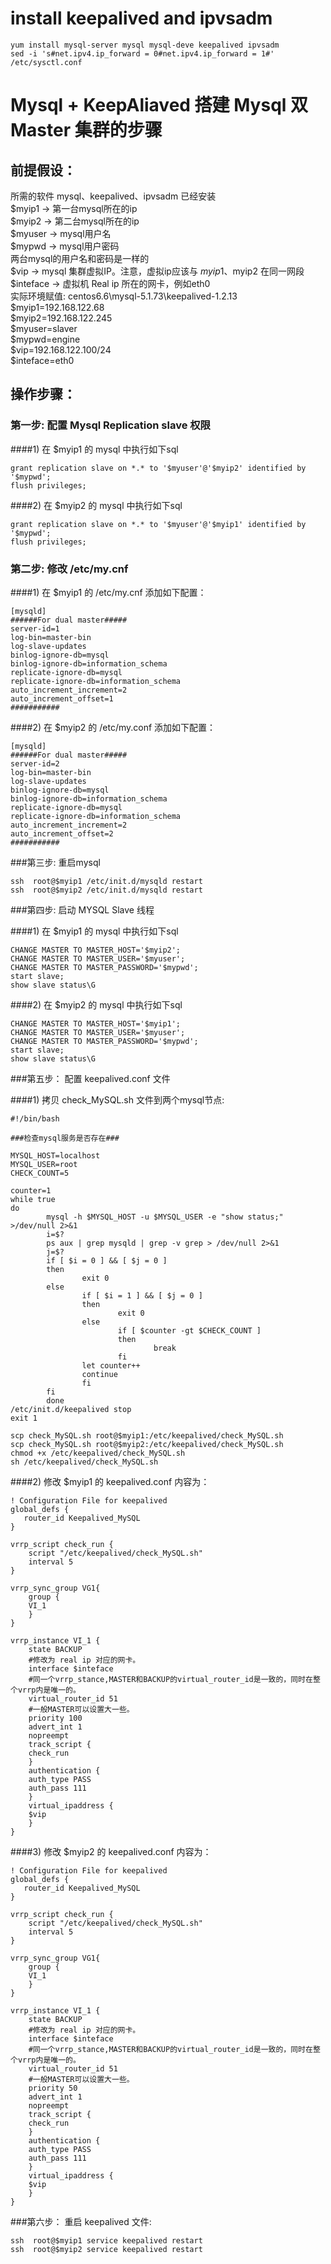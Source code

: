 # install keepalived and ipvsadm
```
yum install mysql-server mysql mysql-deve keepalived ipvsadm
sed -i 's#net.ipv4.ip_forward = 0#net.ipv4.ip_forward = 1#' /etc/sysctl.conf
```
# Mysql + KeepAliaved 搭建 Mysql 双 Master 集群的步骤
## 前提假设：    
所需的软件 mysql、keepalived、ipvsadm 已经安装     
	$myip1 -> 第一台mysql所在的ip     
	$myip2 -> 第二台mysql所在的ip     
	$myuser -> mysql用户名      
	$mypwd -> mysql用户密码      
	两台mysql的用户名和密码是一样的     
	$vip -> mysql 集群虚拟IP。注意，虚拟ip应该与 $myip1、$myip2 在同一网段    
	$inteface -> 虚拟机 Real ip 所在的网卡，例如eth0      
实际环境赋值: centos6.6\mysql-5.1.73\keepalived-1.2.13       
$myip1=192.168.122.68     
$myip2=192.168.122.245    
$myuser=slaver    
$mypwd=engine    
$vip=192.168.122.100/24      
$inteface=eth0    
	 
## 操作步骤：
### 第一步:  配置 Mysql Replication slave 权限     		
####1) 在 $myip1 的 mysql 中执行如下sql      

```
grant replication slave on *.* to '$myuser'@'$myip2' identified by '$mypwd';
flush privileges;
```

####2) 在 $myip2 的 mysql 中执行如下sql      

```
grant replication slave on *.* to '$myuser'@'$myip1' identified by '$mypwd';
flush privileges;
```

### 第二步:  修改 /etc/my.cnf      

####1) 在 $myip1 的 /etc/my.cnf 添加如下配置：     

```
[mysqld]
######For dual master#####
server-id=1
log-bin=master-bin
log-slave-updates
binlog-ignore-db=mysql
binlog-ignore-db=information_schema
replicate-ignore-db=mysql
replicate-ignore-db=information_schema
auto_increment_increment=2
auto_increment_offset=1
###########
```

####2) 在 $myip2 的 /etc/my.conf 添加如下配置：       

```
[mysqld]
######For dual master#####
server-id=2
log-bin=master-bin
log-slave-updates
binlog-ignore-db=mysql
binlog-ignore-db=information_schema
replicate-ignore-db=mysql
replicate-ignore-db=information_schema
auto_increment_increment=2
auto_increment_offset=2
###########
```

###第三步: 重启mysql       

```
ssh  root@$myip1 /etc/init.d/mysqld restart
ssh  root@$myip2 /etc/init.d/mysqld restart
```

###第四步: 启动 MYSQL Slave 线程      

####1) 在 $myip1 的 mysql 中执行如下sql      

```		
CHANGE MASTER TO MASTER_HOST='$myip2';
CHANGE MASTER TO MASTER_USER='$myuser';
CHANGE MASTER TO MASTER_PASSWORD='$mypwd';
start slave;
show slave status\G
```

####2) 在 $myip2 的 mysql 中执行如下sql      

```
CHANGE MASTER TO MASTER_HOST='$myip1';
CHANGE MASTER TO MASTER_USER='$myuser';
CHANGE MASTER TO MASTER_PASSWORD='$mypwd';
start slave;
show slave status\G
```

###第五步： 配置 keepalived.conf 文件        

####1) 拷贝 check_MySQL.sh 文件到两个mysql节点:         
```
#!/bin/bash

###检查mysql服务是否存在###

MYSQL_HOST=localhost
MYSQL_USER=root
CHECK_COUNT=5

counter=1
while true
do
        mysql -h $MYSQL_HOST -u $MYSQL_USER -e "show status;"  >/dev/null 2>&1
        i=$?
        ps aux | grep mysqld | grep -v grep > /dev/null 2>&1
        j=$?
        if [ $i = 0 ] && [ $j = 0 ]
        then
                exit 0
        else
                if [ $i = 1 ] && [ $j = 0 ]
                then
                        exit 0
                else
                        if [ $counter -gt $CHECK_COUNT ]
                        then
                                break
                        fi
                let counter++
                continue
                fi
        fi
        done
/etc/init.d/keepalived stop
exit 1
```
```
scp check_MySQL.sh root@$myip1:/etc/keepalived/check_MySQL.sh
scp check_MySQL.sh root@$myip2:/etc/keepalived/check_MySQL.sh
chmod +x /etc/keepalived/check_MySQL.sh
sh /etc/keepalived/check_MySQL.sh
```

####2) 修改 $myip1 的 keepalived.conf 内容为：        

```		
! Configuration File for keepalived
global_defs {
   router_id Keepalived_MySQL
}
 
vrrp_script check_run {
    script "/etc/keepalived/check_MySQL.sh"
    interval 5
}
 
vrrp_sync_group VG1{
    group {
	VI_1
    }
}
 
vrrp_instance VI_1 {
    state BACKUP
    #修改为 real ip 对应的网卡。
    interface $inteface
    #同一个vrrp_stance,MASTER和BACKUP的virtual_router_id是一致的，同时在整个vrrp内是唯一的。
    virtual_router_id 51
    #一般MASTER可以设置大一些。
    priority 100
    advert_int 1
    nopreempt
    track_script {
	check_run
    }
    authentication {
	auth_type PASS
	auth_pass 111
    }
    virtual_ipaddress {
	$vip
    }
}
```

####3) 修改 $myip2 的 keepalived.conf 内容为：       

```
! Configuration File for keepalived
global_defs {
   router_id Keepalived_MySQL
}
 
vrrp_script check_run {
    script "/etc/keepalived/check_MySQL.sh"
    interval 5
}
 
vrrp_sync_group VG1{
    group {
	VI_1
    }
}
 
vrrp_instance VI_1 {
    state BACKUP
    #修改为 real ip 对应的网卡。
    interface $inteface
    #同一个vrrp_stance,MASTER和BACKUP的virtual_router_id是一致的，同时在整个vrrp内是唯一的。
    virtual_router_id 51
    #一般MASTER可以设置大一些。
    priority 50
    advert_int 1
    nopreempt
    track_script {
	check_run
    }
    authentication {
	auth_type PASS
	auth_pass 111
    }
    virtual_ipaddress {
	$vip
    }
}
```

###第六步： 重启 keepalived 文件:

```
ssh  root@$myip1 service keepalived restart
ssh  root@$myip2 service keepalived restart
```
